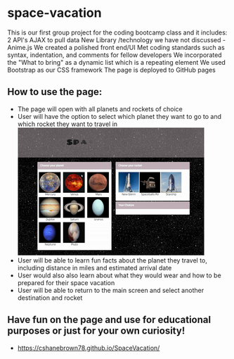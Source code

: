 # space-vacation

This is our first group project for the coding bootcamp class and it includes:
2 API's
AJAX to pull data
New Library /technology we have not discussed - Anime.js
We created a polished front end/UI
Met coding standards such as syntax, indentation, and comments for fellow developers
We incorporated the "What to bring" as a dynamic list which is a repeating element
We used Bootstrap as our CSS framework
The page is deployed to GitHub pages

## How to use the page:

* The page will open with all planets and rockets of choice
* User will have the option to select which planet they want to go to and which rocket they want to travel in
![Planet/Rocket selection demo](assets/images/ezgif.com-crop.gif)
* User will be able to learn fun facts about the planet they travel to, including distance in miles and estimated arrival date
* User would also also learn about what they would wear and how to be prepared for their space vacation
* User will be able to return to the main screen and select another destination and rocket

## Have fun on the page and use for educational purposes or just for your own curiosity!

* https://cshanebrown78.github.io/SpaceVacation/